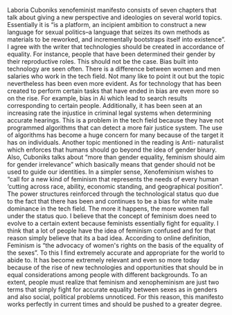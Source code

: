 

Laboria Cuboniks xenofeminist manifesto consists of seven chapters that talk about giving a new perspective and ideologies on several world topics. Essentially it is “is a platform, an incipient ambition to construct a new language for sexual politics–a language that seizes its own methods as materials to be reworked, and incrementally bootstraps itself into existence”. I agree with the writer that technologies should be created in accordance of equality. For instance, people that have been determined their gender by their reproductive roles. This should not be the case. Bias built into technology are seen often. There is a difference between women and men salaries who work in the tech field. Not many like to point it out but the topic nevertheless has been even more evident. As for technology that has been created to perform certain tasks that have ended in bias are even more so on the rise. For example, bias in Ai which lead to search results corresponding to certain people. Additionally, it has been seen at an increasing rate the injustice in criminal legal systems when determining accurate hearings. This is a problem in the tech field because they have not programmed algorithms that can detect a more fair justice system. The use of algorithms has become a huge concern for many because of the target it has on individuals. 
Another topic mentioned in the reading is Anti- naturalist which enforces that humans should go beyond the idea of gender binary. Also, Cuboniks talks about “more than gender equality, feminism should aim for gender irrelevance” which basically means that gender should not be used to guide our identities. In a simpler sense, Xenofeminism wishes to “call for a new kind of feminism that represents the needs of every human ‘cutting across race, ability, economic standing, and geographical position”. The power structures reinforced through the technological status quo due to the fact that there has been and continues to be a bias for white male dominance in the tech field. The more it happens, the more women fall under the status quo. 
	I believe that the concept of feminism does need to evolve to a certain extent because feminists essentially fight for equality. I think that a lot of people have the idea of feminism confused and for that reason simply believe that its a bad idea. According to online definition, Feminism is “the advocacy of women's rights on the basis of the equality of the sexes”. To this I find extremely accurate and appropriate for the world to abide to. It has become extremely relevant and even so more today because of the rise of new technologies and opportunities that should be in equal considerations among people with different backgrounds.  To an extent, people must realize that feminism and xenopheminism are just two terms that simply fight for accurate equality between sexes as in genders and also social, political problems unnoticed. For this reason, this manifesto works perfectly in current times and should be pushed to a greater degree. 
